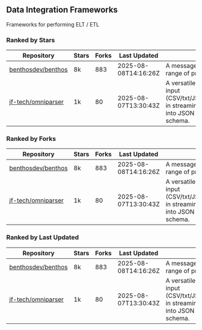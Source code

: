 ## Data Integration Frameworks

Frameworks for performing ELT / ETL

### Ranked by Stars

| Repository | Stars | Forks | Last Updated | Description | 
|------------|-------|-------|--------------|-------------|
| [benthosdev/benthos](https://github.com/benthosdev/benthos) | 8k | 883 | 2025-08-08T14:16:26Z |  A message streaming bridge between a range of protocols. |
| [jf-tech/omniparser](https://github.com/jf-tech/omniparser) | 1k | 80 | 2025-08-07T13:30:43Z |  A versatile ETL library that parses text input (CSV/txt/JSON/XML/EDI/X12/EDIFACT/etc) in streaming fashion and transforms data into JSON output using data-driven schema. |

### Ranked by Forks

| Repository | Stars | Forks | Last Updated | Description | 
|------------|-------|-------|--------------|-------------|
| [benthosdev/benthos](https://github.com/benthosdev/benthos) | 8k | 883 | 2025-08-08T14:16:26Z |  A message streaming bridge between a range of protocols. |
| [jf-tech/omniparser](https://github.com/jf-tech/omniparser) | 1k | 80 | 2025-08-07T13:30:43Z |  A versatile ETL library that parses text input (CSV/txt/JSON/XML/EDI/X12/EDIFACT/etc) in streaming fashion and transforms data into JSON output using data-driven schema. |

### Ranked by Last Updated

| Repository | Stars | Forks | Last Updated | Description | 
|------------|-------|-------|--------------|-------------|
| [benthosdev/benthos](https://github.com/benthosdev/benthos) | 8k | 883 | 2025-08-08T14:16:26Z |  A message streaming bridge between a range of protocols. |
| [jf-tech/omniparser](https://github.com/jf-tech/omniparser) | 1k | 80 | 2025-08-07T13:30:43Z |  A versatile ETL library that parses text input (CSV/txt/JSON/XML/EDI/X12/EDIFACT/etc) in streaming fashion and transforms data into JSON output using data-driven schema. |

